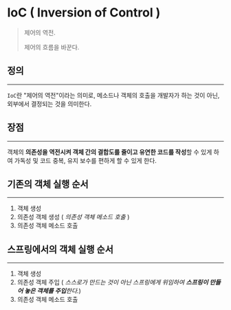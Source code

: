 # IoC ( Inversion of Control )


>제어의 역전.
>
>제어의 흐름을 바꾼다.


## 정의
---
`IoC`란 "제어의 역전"이라는 의미로, 메소드나 객체의 호출을 개발자가 하는 것이 아닌, 외부에서 결정되는 것을 의미한다.

## 장점
---
객체의 **의존성을 역전시켜 객체 간의 결합도를 줄이고 유연한 코드를 작성**할 수 있게 하여 가독성 및 코드 중복, 유지 보수를 편하게 할 수 있게 한다.

## 기존의 객체 실행 순서
---
1. 객체 생성
2. 의존성 객체 생성 ( *의존성 객체 메소드 호출* )
3. 의존성 객체 메소드 호출

## 스프링에서의 객체 실행 순서
---
1. 객체 생성
2. 의존성 객체 주입 ( *스스로가 만드는 것이 아닌 스프링에게 위임하여 **스프링이 만들어 놓은 객체를 주입**한다.*)
3. 의존성 객체 메소드 호출
